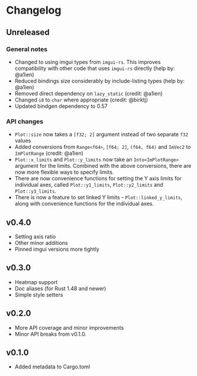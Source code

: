 # Changelog

## Unreleased
### General notes
* Changed to using imgui types from `imgui-rs`. This improves compatibility
  with other code that uses `imgui-rs` directly (help by: @a1ien)
* Reduced bindings size considerably by include-listing types (help by: @a1ien)
* Removed direct dependency on `lazy_static` (credit: @a1ien)
* Changed `i8` to `char` where appropriate (credit: @birktj)
* Updated bindgen dependency to 0.57

### API changes
* `Plot::size` now takes a `[f32; 2]` argument instead of two separate `f32` values
* Added conversions from `Range<f64>`, `[f64; 2]`, `(f64, f64)` and `ImVec2` to `ImPlotRange`
  (credit: @a1ien)
* `Plot::x_limits` and `Plot::y_limits` now take an `Into<ImPlotRange>` argument for the 
  limits. Combined with the above conversions, there are now more flexible ways to specify 
  limits.
* There are now convenience functions for setting the Y axis limits for individual axes, called
  `Plot::y1_limits`, `Plot::y2_limits` and `Plot::y3_limits`.
* There is now a feature to set linked Y limits - `Plot::linked_y_limits`, along with 
  convenience functions for the individual axes.

## v0.4.0
* Setting axis ratio
* Other minor additions
* Pinned imgui versions more tightly

## v0.3.0
* Heatmap support
* Doc aliases (for Rust 1.48 and newer)
* Simple style setters

## v0.2.0
* More API coverage and minor improvements
* Minor API breaks from v0.1.0.

## v0.1.0
* Added metadata to Cargo.toml
